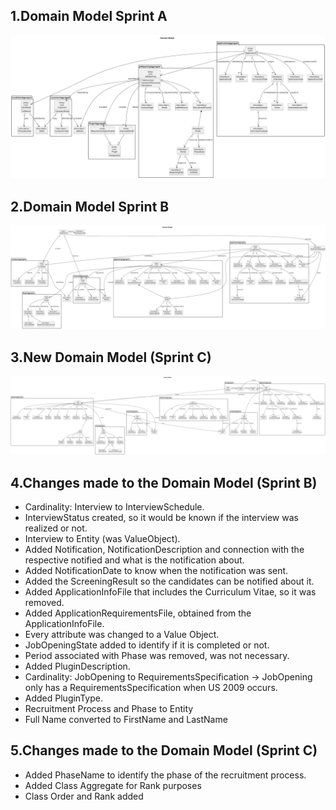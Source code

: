 ## 1.Domain Model Sprint A
![domain model](Domain_Model_SprintA.svg "Domain Model")

## 2.Domain Model Sprint B
![domain model](Domain_Model_SprintB.svg "Domain Model")

## 3.New Domain Model (Sprint C)
![domain model](Domain_Model_SprintC.svg "Domain Model")

## 4.Changes made to the Domain Model (Sprint B)
- Cardinality: Interview to InterviewSchedule.
- InterviewStatus created, so it would be known if the interview was realized or not.
- Interview to Entity (was ValueObject).
- Added Notification, NotificationDescription and connection with the respective notified and what is the notification about.
- Added NotificationDate to know when the notification was sent.
- Added the ScreeningResult so the candidates can be notified about it.
- Added ApplicationInfoFile that includes the Curriculum Vitae, so it was removed.
- Added ApplicationRequirementsFile, obtained from the ApplicationInfoFile.
- Every attribute was changed to a Value Object.
- JobOpeningState added to identify if it is completed or not.
- Period associated with Phase was removed, was not necessary.
- Added PluginDescription.
- Cardinality: JobOpening to RequirementsSpecification -> JobOpening only has a RequirementsSpecification when US 2009 occurs.
- Added PluginType.
- Recruitment Process and Phase to Entity
- Full Name converted to FirstName and LastName

## 5.Changes made to the Domain Model (Sprint C)
- Added PhaseName to identify the phase of the recruitment process.
- Added Class Aggregate for Rank purposes
- Class Order and Rank added


